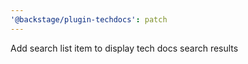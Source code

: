 ```yaml
---
'@backstage/plugin-techdocs': patch
---
```


Add search list item to display tech docs search results

